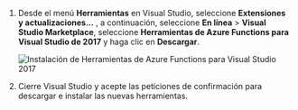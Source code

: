 1. Desde el menú **Herramientas** en Visual Studio, seleccione **Extensiones y actualizaciones...** , a continuación, seleccione **En línea** > **Visual Studio Marketplace**, seleccione **Herramientas de Azure Functions para Visual Studio de 2017** y haga clic en **Descargar**.
 
    ![Instalación de Herramientas de Azure Functions para Visual Studio 2017](./media/functions-install-vstools/functions-vstools-install.png)

2. Cierre Visual Studio y acepte las peticiones de confirmación para descargar e instalar las nuevas herramientas. 